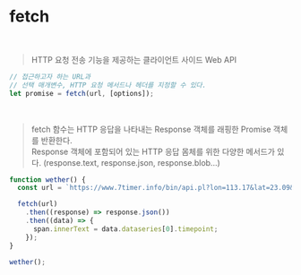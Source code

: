 # fetch

<br/>

> HTTP 요청 전송 기능을 제공하는 클라이언트 사이드 Web API

```js
// 접근하고자 하는 URL과
// 선택 매개변수, HTTP 요청 메서드나 헤더를 지정할 수 있다.
let promise = fetch(url, [options]);
```

<br/>

> fetch 함수는 HTTP 응답을 나타내는 Response 객체를 래핑한 Promise 객체를 반환한다.  
> Response 객체에 포함되어 있는 HTTP 응답 몸체를 위한 다양한 메서드가 있다. (response.text, response.json, response.blob...)

```js
function wether() {
  const url = `https://www.7timer.info/bin/api.pl?lon=113.17&lat=23.09&product=astro&output=json`;

  fetch(url)
    .then((response) => response.json())
    .then((data) => {
      span.innerText = data.dataseries[0].timepoint;
    });
}

wether();
```
